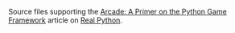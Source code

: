Source files supporting the [Arcade: A Primer on the Python Game Framework](https://realpython.com/arcade-python-game-framework/) article on [Real Python](https://realpython.com/).
